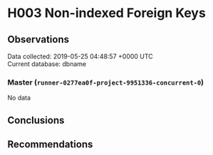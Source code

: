 # H003 Non-indexed Foreign Keys #

## Observations ##
Data collected: 2019-05-25 04:48:57 +0000 UTC  
Current database: dbname  

### Master (`runner-0277ea0f-project-9951336-concurrent-0`) ###


No data


## Conclusions ##


## Recommendations ##

